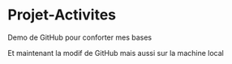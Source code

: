 # Projet-Activites

Demo de GitHub pour conforter mes bases

Et maintenant la modif de GitHub mais aussi sur la machine local
